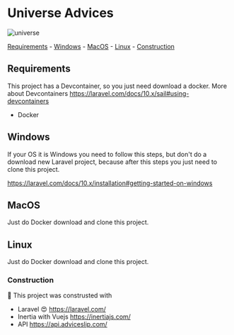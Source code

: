 
# Universe Advices


![universe](https://user-images.githubusercontent.com/62154515/227246042-603112db-c3bc-47ec-9a4e-e8dc8d20d18a.jpg)



 [Requirements](#requirements) -   [Windows](#windows) - [MacOS](#macos) - [Linux](#linux) - [Construction](#construction)

## Requirements

This project has a Devcontainer, so you just need download a docker. More about Devcontainers
https://laravel.com/docs/10.x/sail#using-devcontainers

* Docker

## Windows

If your OS it is Windows you need to follow this steps, but don't do a download new Laravel project, because after this steps you just need to clone this project.

https://laravel.com/docs/10.x/installation#getting-started-on-windows

## MacOS

Just do Docker download and clone this project.

## Linux

Just do Docker download and clone this project.

###  Construction 
:construction: This project was construsted with 

* Laravel 😍   https://laravel.com/
* Inertia with Vuejs https://inertiajs.com/
* API https://api.adviceslip.com/















